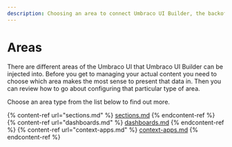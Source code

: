 ```yaml
---
description: Choosing an area to connect Umbraco UI Builder, the backoffice UI builder for Umbraco.
---
```


# Areas

There are different areas of the Umbraco UI that Umbraco UI Builder can be injected into. Before you get to managing your actual content you need to choose which area makes the most sense to present that data in. Then you can review how to go about configuring that particular type of area.

Choose an area type from the list below to find out more.

{% content-ref url="sections.md" %}
[sections.md](sections.md)
{% endcontent-ref %}
{% content-ref url="dashboards.md" %}
[dashboards.md](dashboards.md)
{% endcontent-ref %}
{% content-ref url="context-apps.md" %}
[context-apps.md](context-apps.md)
{% endcontent-ref %}
